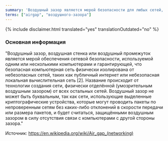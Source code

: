 ```yaml
---
summary: 'Воздушный зазор является мерой безопасности для любых сетей, например, таких как интернет.'
terms: ["airgap", "воздушного-зазора"]
---
```


{% include disclaimer.html translated="yes" translationOutdated="no" %}

### Основная информация

"Воздушный зазор, воздушная стенка или воздушный промежуток является мерой
обеспечения сетевой безопасности, используемой одним или несколькими
компьютерами и гарантирующей, что безопасная компьютерная сеть физически
изолирована от небезопасных сетей, таких как публичный интернет или
небезопасная локальная вычислительная сеть [2]. Название происходит от
технологии создания сети, физически отделённой (умозрительным воздушным
зазором) от всех остальных сетей. Воздушный зазор не может быть буквальным,
так как сети, использующие выделенные криптографические устройства, которые
могут проводить пакеты по непроверенным сетям без каких-либо отклонений в
скорости передачи или размера пакетов, и будет считаться, защищёнными
воздушным зазором в силу отсутствия связи с компьютерами с другой стороны
зазора."

Источник: https://en.wikipedia.org/wiki/Air_gap_(networking)
